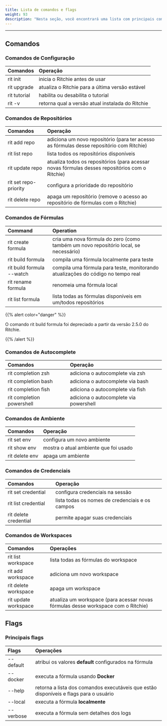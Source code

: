 ```yaml
---
title: Lista de comandos e flags
weight: 93
description: "Nesta seção, você encontrará uma lista com principais comandos do Ritchie."
---
```


---

## Comandos

### Comandos de Configuração

| Comandos      | Operação                                         |
| :------------ | :----------------------------------------------- |
| rit init      | inicia o Ritchie antes de usar                   |
| rit upgrade   | atualiza o Ritchie para a última versão estável  |
| rit tutorial  | habilita ou desabilita o tutorial                |
| rit -v        | retorna qual a versão atual instalada do Ritchie |

### Comandos de Repositórios

| Comandos              | Operação                                                                                         |
| :-------------------- | :----------------------------------------------------------------------------------------------- |
| rit add repo          | adiciona um novo repositório (para ter acesso as fórmulas desse repositório com Ritchie)         |
| rit list repo         | lista todos os repositórios disponíveis                                                          |
| rit update repo       | atualiza todos os repositórios (para acessar novas fórmulas desses repositórios com o Ritchie)   |
| rit set repo-priority | configura a prioridade do repositório                                                            |
| rit delete repo       | apaga um repositório (remove o acesso ao repositório de fórmulas com o Ritchie)                  |

### Comandos de Fórmulas


| Command                     | Operation                                                                               |
| :-------------------------- | :-------------------------------------------------------------------------------------- |
| rit create formula          | cria uma nova fórmula do zero (como também um novo repositório local, se necessário)    |
| rit build formula           | compila uma fórmula localmente para teste                                               |
| rit build formula --watch   | compila uma fórmula para teste, monitorando atualizações do código no tempo real        |
| rit rename formula          | renomeia uma fórmula local                                                              |
| rit list formula            | lista todas as fórmulas disponíveis em um/todos repositórios                            |

{{% alert color="danger" %}}

O comando rit build formula foi depreciado a partir da versão 2.5.0 do Ritchie.

{{% /alert %}}

### Comandos de Autocomplete

| Comandos                  | Operação                               |
| :------------------------ | :------------------------------------- |
| rit completion zsh        | adiciona o autocomplete via zsh        |
| rit completion bash       | adiciona o autocomplete via bash       |
| rit completion fish       | adiciona o autocomplete via fish       |
| rit completion powershell | adiciona o autocomplete via powershell |

### Comandos de Ambiente

| Comandos       | Operação                              |
| :------------- | :------------------------------------ |
| rit set env    | configura um novo ambiente            |
| rit show env   | mostra o atual ambiente que foi usado |
| rit delete env | apaga um ambiente                     |

### Comandos de Credenciais

| Comandos              | Operação                                        |
| :-------------------- | :---------------------------------------------- |
| rit set credential    | configura credenciais na sessão                 |
| rit list credential   | lista todas os nomes de credenciais e os campos |
| rit delete credential | permite apagar suas credenciais                 |

### Comandos de Workspaces

| Comandos             | Operações                                                                         |
| :------------------- | :-------------------------------------------------------------------------------- |
| rit list workspace   | lista todas as fórmulas do workspace                                              |
| rit add workspace    | adiciona um novo workspace                                                        |
| rit delete workspace | apaga um workspace                                                                |
| rit update workspace | atualiza um workspace (para acessar novas fórmulas desse workspace com o Ritchie) |

## Flags

### Principais flags

| Flags     | Operações                                                                              |
| :-------- | :------------------------------------------------------------------------------------- |
| -\-default | atribui os valores **default** configurados na fórmula                                |
| -\-docker  | executa a fórmula usando **Docker**                                                   |
| -\-help    | retorna a lista dos comandos executáveis que estão disponíveis e flags para o usuário |
| -\-local   | executa a fórmula **localmente**                                                      |
| -\-verbose | executa a fórmula sem detalhes dos logs                                               |
